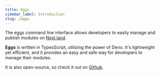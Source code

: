```yaml
---
title: Eggs
sidebar_label: Introduction
slug: /eggs
---
```


The eggs command line interface allows developers to easily manage and publish modules on [Nest.land](https://nest.land).

**Eggs** is written in TypesScript, utilizing the power of Deno. It's lightweight yet efficient, and it provides an easy and safe way for developers to manage their modules.

It is also open-source, so check it out on [Github](https://github.com/nestdotland).
